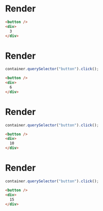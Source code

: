 # Render
```html
<button />
<div>
  3
</div>
```


# Render
```js
container.querySelector("button").click();
```
```html
<button />
<div>
  6
</div>
```


# Render
```js
container.querySelector("button").click();
```
```html
<button />
<div>
  10
</div>
```


# Render
```js
container.querySelector("button").click();
```
```html
<button />
<div>
  15
</div>
```
